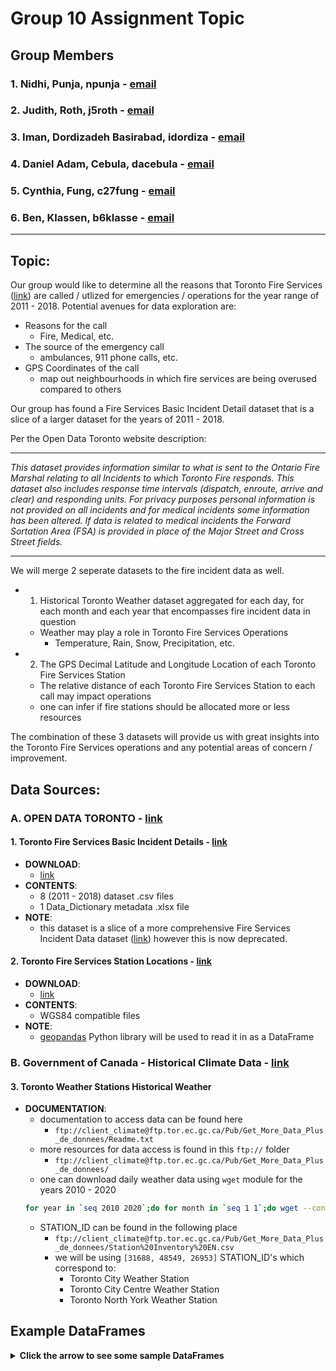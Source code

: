 # Group 10 Assignment Topic

## Group Members

### 1. Nidhi, Punja, npunja - [email](npunja@uwaterloo.ca)
### 2. Judith, Roth, j5roth - [email](j5roth@uwaterloo.ca)
### 3. Iman, Dordizadeh Basirabad, idordiza - [email](idordiza@uwaterloo.ca)
### 4. Daniel Adam, Cebula, dacebula - [email](dacebula@uwaterloo.ca)
### 5. Cynthia, Fung, c27fung - [email](c27fung@uwaterloo.ca)
### 6. Ben, Klassen, b6klasse - [email](b6klasse@uwaterloo.ca)
___

## Topic:

Our group would like to determine all the reasons that Toronto Fire Services ([link](https://www.toronto.ca/fire-services)) are called / utlized for emergencies / operations for the year range of 2011 - 2018.  Potential avenues for data exploration are:
- Reasons for the call
    - Fire, Medical, etc.
- The source of the emergency call
    - ambulances, 911 phone calls, etc.
- GPS Coordinates of the call
    - map out neighbourhoods in which fire services are being overused compared to others

Our group has found a Fire Services Basic Incident Detail dataset that is a slice of a larger dataset for the years of 2011 - 2018.  

Per the Open Data Toronto website description:

<hr>
<quote>
    <em>
    This dataset provides information similar to what is sent to the Ontario Fire Marshal relating to all Incidents to which Toronto Fire responds. This dataset also includes response time intervals (dispatch, enroute, arrive and clear) and responding units. For privacy purposes personal information is not provided on all incidents and for medical incidents some information has been altered. If data is related to medical incidents the Forward Sortation Area (FSA) is provided in place of the Major Street and Cross Street fields.
    </em>
</quote>
<hr>

We will merge 2 seperate datasets to the fire incident data as well.
- 1. Historical Toronto Weather dataset aggregated for each day, for each month and each year that encompasses fire incident data in question
    - Weather may play a role in Toronto Fire Services Operations
        - Temperature, Rain, Snow, Precipitation, etc.
- 2. The GPS Decimal Latitude and Longitude Location of each Toronto Fire Services Station
    - The relative distance of each Toronto Fire Services Station to each call may impact operations
    - one can infer if fire stations should be allocated more or less resources

The combination of these 3 datasets will provide us with great insights into the Toronto Fire Services operations and any potential areas of concern / improvement.

## Data Sources:

### A. OPEN DATA TORONTO - [link](https://open.toronto.ca/)

#### 1. Toronto Fire Services Basic Incident Details - [link](https://open.toronto.ca/dataset/fire-services-basic-incident-details/)
- **DOWNLOAD**:
    - [link](https://ckan0.cf.opendata.inter.prod-toronto.ca/download_resource/64038657-6437-4a97-b6f7-b4caf135249f)
- **CONTENTS**:
    - 8 (2011 - 2018) dataset .csv files
    - 1 Data_Dictionary metadata .xlsx file
- **NOTE**:
    - this dataset is a slice of a more comprehensive Fire Services Incident Data dataset ([link](https://open.toronto.ca/dataset/fire-services-incident-data/)) however this is now deprecated.

#### 2. Toronto Fire Services Station Locations - [link](https://open.toronto.ca/dataset/fire-station-locations/)
- **DOWNLOAD**:
    - [link](https://ckan0.cf.opendata.inter.prod-toronto.ca/download_resource/daf5e0ee-cff6-4661-b308-79f95c3881e9)
- **CONTENTS**:
    - WGS84 compatible files
- **NOTE**:
    - [geopandas](https://geopandas.readthedocs.io/en/latest/index.html) Python library will be used to read it in as a DataFrame

### B. Government of Canada - Historical Climate Data - [link](https://climate.weather.gc.ca/)

#### 3. Toronto Weather Stations Historical Weather
- **DOCUMENTATION**:
    - documentation to access data can be found here
        - ```ftp://client_climate@ftp.tor.ec.gc.ca/Pub/Get_More_Data_Plus_de_donnees/Readme.txt```
    - more resources for data access is found in this `ftp://` folder
        - ```ftp://client_climate@ftp.tor.ec.gc.ca/Pub/Get_More_Data_Plus_de_donnees/```
    - one can download daily weather data using `wget` module for the years 2010 - 2020
    ```bash
    for year in `seq 2010 2020`;do for month in `seq 1 1`;do wget --content-disposition "https://climate.weather.gc.ca/climate_data/bulk_data_e.html?format=csv&stationID=${STATION_ID}&Year=${year}&Month=${month}&Day=14&timeframe=2&submit= Download+Data" ;done;done
    ```
    - STATION_ID can be found in the following place
        - ```ftp://client_climate@ftp.tor.ec.gc.ca/Pub/Get_More_Data_Plus_de_donnees/Station%20Inventory%20EN.csv```
        - we will be using ```[31688, 48549, 26953]``` STATION_ID's which correspond to:
            - Toronto City Weather Station
            - Toronto City Centre Weather Station
            - Toronto North York Weather Station

## Example DataFrames

<details>
<summary><strong>Click the arrow to see some sample DataFrames</summary></strong>

### 5 rows from the 2011 Toronto Fire Incidents Data (shape=(975175, 15))

|    | Incident Number   | Initial CAD Event Type            | Initial CAD Event Call Type   | Final Incident Type                                                                     |   Event Alarm Level | Call Source                           |   Incident Station Area |   Incident Ward |   LATITUDE |   Longitude | Intersection                       | TFS Alarm Time      | TFS Arrival Time    | Last TFS Unit Clear Time   |   Persons Rescued |
|---:|:------------------|:----------------------------------|:------------------------------|:----------------------------------------------------------------------------------------|--------------------:|:--------------------------------------|------------------------:|----------------:|-----------:|------------:|:-----------------------------------|:--------------------|:--------------------|:---------------------------|------------------:|
|  0 | F11000010         | Medical                           | Medical                       | 89 - Other Medical                                                                      |                   1 | 03 - From Ambulance                   |                     342 |               9 |    43.6791 |    -79.4618 | Silverthorn Ave / Turnberry Ave    | 2011-01-01 00:03:43 | 2011-01-01 00:10:02 | 2011-01-01 00:31:18        |                 0 |
|  1 | F11000011         | Medical                           | Carbon Monoxide               | 89 - Other Medical                                                                      |                   1 | 01 - 911                              |                     131 |              15 |    43.7263 |    -79.3964 | Lawrence Ave E / Mount Pleasant Rd | 2011-01-01 00:03:55 | 2011-01-01 00:09:02 | 2011-01-01 00:15:13        |                 0 |
|  2 | F11000012         | Medical                           | Medical                       | 89 - Other Medical                                                                      |                   1 | 03 - From Ambulance                   |                     324 |              14 |    43.6685 |    -79.3353 | Endean Ave / Jones Ave             | 2011-01-01 00:05:03 | 2011-01-01 00:09:34 | 2011-01-01 00:27:11        |                 0 |
|  3 | F11000013         | FIG - Fire - Grass/Rubbish        | Emergency Fire                | 03 - NO LOSS OUTDOOR fire (exc: Sus.arson,vandal,child playing,recycling or dump fires) |                   1 | 01 - 911                              |                     345 |               9 |    43.6571 |    -79.4343 | Dufferin St / Dufferin Park Ave    | 2011-01-01 00:04:46 | 2011-01-01 00:10:46 | 2011-01-01 00:20:39        |                 0 |
|  4 | F11000014         | FAHR - Alarm Highrise Residential | Emergency Fire                | 33 - Human - Malicious intent, prank                                                    |                   1 | 05 - Telephone from Monitoring Agency |                     142 |               7 |    43.7598 |    -79.5162 | Driftwood Ave / Wilmont Dr         | 2011-01-01 00:06:07 | 2011-01-01 00:11:03 | 2011-01-01 00:21:11        |                 0 |

### 5 rows from Toronto Fire Services Station Locations (shape=(84, 10))

|    | NAME             | ADDRESS             |      X |           Y |   LATITUDE |   LONGITUDE | WARD_NAME                  | MUN_NAME    |    OBJECTID | geometry                                    |
|---:|:-----------------|:--------------------|-------:|------------:|-----------:|------------:|:---------------------------|:------------|------------:|:--------------------------------------------|
|  0 | FIRE STATION 214 | 745 MEADOWVALE RD   | 331856 | 4.8503e+06  |    43.7942 |    -79.1636 | Scarborough East (44)      | Scarborough | 1.56757e+06 | POINT (-79.1636047829337 43.7942193852174)  |
|  1 | FIRE STATION 215 | 5318 LAWRENCE AVE E | 333114 | 4.84844e+06 |    43.7774 |    -79.1481 | Scarborough East (44)      | Scarborough | 2.25000e+06 | POINT (-79.1480690620369 43.777400552994)   |
|  2 | FIRE STATION 221 | 2575 EGLINTON AVE E | 324515 | 4.84368e+06 |    43.7348 |    -79.2551 | Scarborough Southwest (35) | Scarborough | 2.04886e+06 | POINT (-79.25506590336811 43.7347987485643) |
|  3 | FIRE STATION 222 | 755 WARDEN AVE      | 322181 | 4.84207e+06 |    43.7204 |    -79.2841 | Scarborough Southwest (35) | Scarborough | 2.44959e+06 | POINT (-79.28409383366279 43.7204080292081) |
|  4 | FIRE STATION 223 | 116 DORSET RD       | 326275 | 4.84248e+06 |    43.724  |    -79.2333 | Scarborough Southwest (36) | Scarborough | 2.17286e+06 | POINT (-79.2332642694298 43.7239653632118)  |

### 5 rows from Historical Toronto Weather Data (shape=(4018, 11))

|    |   Year |   Month |   Day |   Max Temp (°C) |   Min Temp (°C) |   Mean Temp (°C) |   Heat Deg Days (°C) |   Cool Deg Days (°C) |   Total Rain (mm) |   Total Precip (mm) |   Snow on Grnd (cm) |
|---:|-------:|--------:|------:|----------------:|----------------:|-----------------:|---------------------:|---------------------:|------------------:|--------------------:|--------------------:|
|  0 |   2010 |       1 |     1 |             1.9 |            -9.9 |             -4   |                 22   |                    0 |                 0 |                 1.3 |                   0 |
|  1 |   2010 |       1 |     2 |            -9.7 |           -16.5 |            -13.1 |                 31.1 |                    0 |                 0 |                 0   |                   0 |
|  2 |   2010 |       1 |     3 |            -9.3 |           -14.7 |            -12   |                 30   |                    0 |                 0 |                 2.3 |                   0 |
|  3 |   2010 |       1 |     4 |            -6.7 |           -12   |             -9.4 |                 27.4 |                    0 |                 0 |                 0   |                   0 |
|  4 |   2010 |       1 |     5 |            -3.6 |           -10.4 |             -7   |                 25   |                    0 |                 0 |                 2.9 |                   0 |

</details>